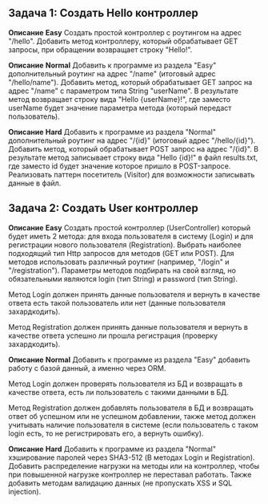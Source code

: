 ## Задача 1: Создать Hello контроллер

**Описание**
**Easy**
Создать простой контроллер с роутингом на адрес "/hello". Добавить метод контроллеру, который обрабатывает GET запросы, при обращении возвращает строку "Hello!".

**Описание**
**Normal**
Добавить к программе из раздела "Easy" дополнительный роутинг на адрес "/name" (итоговый адрес "/hello/name"). Добавить метод, который обрабатывает GET запрос на адрес "/name" с параметром типа String "userName". В результате метод возвращает строку вида "Hello {userName}!", где заместо userName будет значение параметра метода (который передаст пользователь).

**Описание**
**Hard**
Добавить к программе из раздела "Normal" дополнительный роутинг на адрес "/{id}" (итоговый адрес "/hello/{id}"). Добавить метод, который обрабатывает POST запрос на адрес "/{id}". В результате метод записывает строку вида "Hello {id}!" в файл results.txt, где заместо id будет значение которое пришло в POST-запросе. Реализовать паттерн посетитель (Visitor) для возможности записывать данные в файл.

## Задача 2: Создать User контроллер

**Описание**
**Easy**
Создать простой контроллер (UserController) который будет иметь 2 метода: для входа пользователя в систему (Login) и для регистрации нового пользователя (Registration). Выбрать наиболее подходящий тип Http запросов для методов (GET или POST). Для методов использовать различный роутинг (например, "/login" и "/registration"). Параметры методов подбирать на свой взгляд, но обязательными являются login (тип String) и password (тип String).

Метод Login должен принять данные пользователя и вернуть в качестве ответа есть такой пользователь или нет (данные пользователя захардкодить).

Метод Registration должен принять данные пользователя и вернуть в качестве ответа успешно ли прошла регистрация (проверку захардкодить). 

**Описание**
**Normal**
Добавить к программе из раздела "Easy" добавить работу с базой данный, а именно через ORM.

Метод Login должен проверять пользователя из БД и возвращать в качестве ответа, есть ли пользователь с такими данными в БД.

Метод Registration должен добавлять пользователя в БД и возвращать ответ об успешном или не успешном добавлении, также метод должен учитывать наличие пользователя в системе (если пользователь с таком login есть, то не регистрировать его, а вернуть ошибку).

**Описание**
**Hard**
Добавить к программе из раздела "Normal" хэширование паролей через SHA3-512 (В методах Login и Registration). Добавить распределение нагрузки на методы или на контроллер, чтобы при повышенной нагрузке контроллер не переставал работать. Также добавить методам валидацию данных (не пропускать XSS и SQL injection).